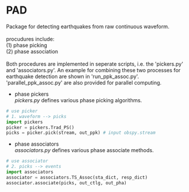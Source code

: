 # PAD

Package for detecting earthquakes from raw continuous waveform. <br>
<br>
procudures include: <br>
(1) phase picking <br>
(2) phase association <br>
<br>
Both procedures are implemented in seperate scripts, i.e. the 'pickers.py' and 'associators.py'. An example for combining these two processes for earthquake detection are shown in 'run_ppk_assoc.py'. 'parallel_ppk_assoc.py' are also provided for parallel computing.
<br>
  
* phase pickers  
*pickers.py* defines various phase picking algorithms. 
```python
# use picker
# 1. waveform --> picks
import pickers
picker = pickers.Trad_PS()
picks = picker.pick(stream, out_ppk) # input obspy.stream
```
  
* phase associators  
*associators.py* defines various phase associate methods.
```python
# use associator
# 2. picks --> events
import associators
associator = associators.TS_Assoc(sta_dict, resp_dict)
associator.associate(picks, out_ctlg, out_pha)
```
